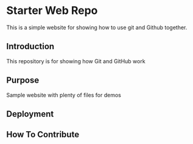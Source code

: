 # Starter Web Repo

This is a simple website for showing how to use git and Github together.
## Introduction

This repository is for showing how Git and GitHub work

## Purpose

Sample website with plenty of files for demos

## Deployment

## How To Contribute